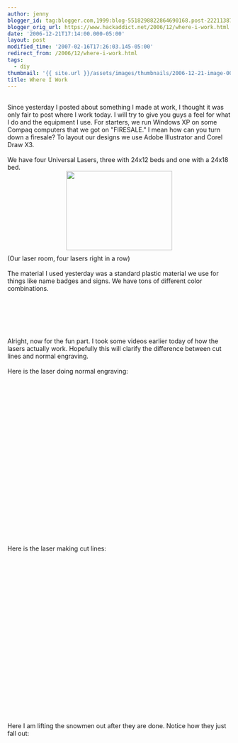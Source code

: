 ```yaml
---
author: jenny
blogger_id: tag:blogger.com,1999:blog-5518298822864690168.post-2221138732193941500
blogger_orig_url: https://www.hackaddict.net/2006/12/where-i-work.html
date: '2006-12-21T17:14:00.000-05:00'
layout: post
modified_time: '2007-02-16T17:26:03.145-05:00'
redirect_from: /2006/12/where-i-work.html
tags:
  - diy
thumbnail: '{{ site.url }}/assets/images/thumbnails/2006-12-21-image-0000.JPG'
title: Where I Work
---
```


<img alt="" border="0" id="BLOGGER_PHOTO_ID_5011109354899737250" src="{{ site.url }}/assets/images/posts/2006-12-21-image-0000.JPG" style="margin: 0pt 10px 10px 0pt; float: left; "/><br/>Since yesterday I posted about something I made at work, I thought it was only fair to post where I work today. I will try to give you guys a feel for what I do and the equipment I use. For starters, we run Windows XP on some Compaq computers that we got on "FIRESALE." I mean how can you turn down a firesale? To layout our designs we use Adobe Illustrator and Corel Draw X3.<br/><br/>We have four Universal Lasers, three with 24x12 beds and one with a 24x18 bed.<br/><img alt="" border="0" id="BLOGGER_PHOTO_ID_5011108152308894322" src="{{ site.url }}/assets/images/posts/2006-12-21-image-0001.JPG" style="margin: 0px auto 10px; display: block; text-align: center;  width: 239px; height: 179px;"/><img alt="" border="0" id="BLOGGER_PHOTO_ID_5011109058546993810" src="{{ site.url }}/assets/images/posts/2006-12-21-image-0002.JPG" style="margin: 0pt 0pt 10px 10px; float: right; "/>
(Our laser room, four lasers right in a row)<br/>
<br/>The material I used yesterday was a standard plastic material we use for things like name badges and signs. We have tons of different color combinations.<br/><br/><br/><br/><br/><br/><br/>Alright, now for the fun part. I took some videos earlier today of how the lasers actually work. Hopefully this will clarify the difference between cut lines and normal engraving.<br/><br/>Here is the laser doing normal engraving:<br/><br/><object height="350" width="425"><param name="movie" value="http://www.youtube.com/v/ZsNc-6iwa2M"/><param name="wmode" value="transparent"/><embed height="350" src="http://www.youtube.com/v/ZsNc-6iwa2M" type="application/x-shockwave-flash" width="425" wmode="transparent"/></object><br/><br/>Here is the laser making cut lines:<br/><br/><object height="350" width="425"><param name="movie" value="http://www.youtube.com/v/MIaLAiNZp2Y"/><param name="wmode" value="transparent"/><embed height="350" src="http://www.youtube.com/v/MIaLAiNZp2Y" type="application/x-shockwave-flash" width="425" wmode="transparent"/></object><br/><br/>Here I am lifting the snowmen out after they are done. Notice how they just fall out:<br/><object height="350" width="425"><param name="movie" value="http://www.youtube.com/v/9zUeiIuvF6E"/><param name="wmode" value="transparent"/><embed height="350" src="http://www.youtube.com/v/9zUeiIuvF6E" type="application/x-shockwave-flash" width="425" wmode="transparent"/></object><br/><br/>
